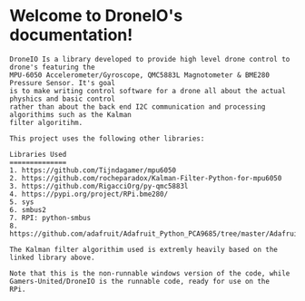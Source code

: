 Welcome to DroneIO's documentation!
===================================

    DroneIO Is a library developed to provide high level drone control to drone's featuring the
    MPU-6050 Accelerometer/Gyroscope, QMC5883L Magnotometer & BME280 Pressure Sensor. It's goal
    is to make writing control software for a drone all about the actual physhics and basic control
    rather than about the back end I2C communication and processing algorithims such as the Kalman
    filter algoritihm.

    This project uses the following other libraries:

    Libraries Used
    ==============
    1. https://github.com/Tijndagamer/mpu6050
    2. https://github.com/rocheparadox/Kalman-Filter-Python-for-mpu6050
    3. https://github.com/RigacciOrg/py-qmc5883l
    4. https://pypi.org/project/RPi.bme280/
    5. sys
    6. smbus2
    7. RPI: python-smbus
    8. https://github.com/adafruit/Adafruit_Python_PCA9685/tree/master/Adafruit_PCA9685

    The Kalman filter algorithim used is extremly heavily based on the linked library above.
    
    Note that this is the non-runnable windows version of the code, while Gamers-United/DroneIO is the runnable code, ready for use on the     RPi.
